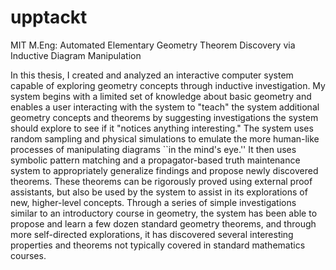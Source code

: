 # upptackt
MIT M.Eng: Automated Elementary Geometry Theorem Discovery via Inductive Diagram Manipulation

In this thesis, I created and analyzed an interactive computer system
capable of exploring geometry concepts through inductive
investigation.  My system begins with a limited set of knowledge about
basic geometry and enables a user interacting with the system to
"teach" the system additional geometry concepts and theorems by
suggesting investigations the system should explore to see if it
"notices anything interesting."  The system uses random sampling and
physical simulations to emulate the more human-like processes of
manipulating diagrams ``in the mind's eye.'' It then uses symbolic
pattern matching and a propagator-based truth maintenance system to
appropriately generalize findings and propose newly discovered
theorems. These theorems can be rigorously proved using external proof
assistants, but also be used by the system to assist in its
explorations of new, higher-level concepts. Through a series of simple
investigations similar to an introductory course in geometry, the
system has been able to propose and learn a few dozen standard
geometry theorems, and through more self-directed explorations, it has
discovered several interesting properties and theorems not typically
covered in standard mathematics courses.
